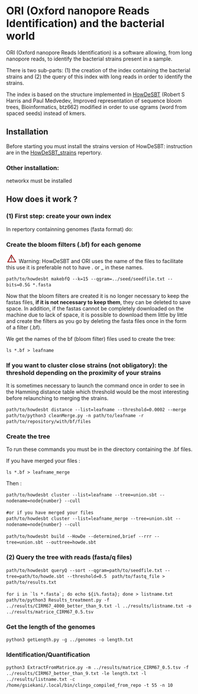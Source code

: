 # ORI (Oxford nanopore Reads Identification) and the bacterial world

ORI (Oxford nanopore Reads Identification) is a software allowing, from long nanopore reads, to identify the bacterial strains present in a sample. 

There is two sub-parts: (1) the creation of the index containing the bacterial strains and (2) the query of this index with long reads in order to identify the strains. 

The index is based on the structure implemented in [HowDeSBT](https://github.com/medvedevgroup/HowDeSBT) (Robert S Harris and Paul Medvedev, Improved representation of sequence bloom trees, Bioinformatics, btz662) modified in order to use qgrams (word from spaced seeds) instead of kmers.

## Installation

Before starting you must install the strains version of HowDeSBT: instruction are in the [HowDeSBT_strains](https://github.com/gsiekaniec/ORI/tree/master/HowDeSBT_strains) repertory.

### Other installation:

networkx must be installed

## How does it work ?

### (1) First step: create your own index

In repertory containning genomes (fasta format) do:

### Create the bloom filters (.bf) for each genome

<img src="attention.png" alt="warning" width="30"/> Warning: HowDeSBT and ORI uses the name of the files to facilitate this use it is preferable not to have . or _ in these names.

	path/to/howdesbt makebfQ --k=15 --qgram=../seed/seedfile.txt --bits=0.5G *.fasta
	
Now that the bloom filters are created it is no longer necessary to keep the fastas files, **if it is not necessary to keep them**, they can be deleted to save space.
In addition, if the fastas cannot be completely downloaded on the machine due to lack of space, it is possible to download them little by little and create the filters as you go by deleting the fasta files once in the form of a filter (.bf).

We get the names of the bf (bloom filter) files used to create the tree:

    ls *.bf > leafname

### If you want to cluster close strains (not obligatory): the threshold depending on the proximity of your strains

It is sometimes necessary to launch the command once in order to see in the Hamming distance table which threshold would be the most interesting before relaunching to merging the strains.
    
    path/to/howdesbt distance --list=leafname --threshold=0.0002 --merge 
    path/to/python3 cleanMerge.py -n path/to/leafname -r path/to/repository/with/bf/files

### Create the tree

To run these commands you must be in the directory containing the .bf files.

If you have merged your files :

    ls *.bf > leafname_merge
    
Then :
    
    path/to/howdesbt cluster --list=leafname --tree=union.sbt --nodename=node{number} --cull
    
    #or if you have merged your files
    path/to/howdesbt cluster --list=leafname_merge --tree=union.sbt --nodename=node{number} --cull
    
    path/to/howdesbt build --HowDe --determined,brief --rrr --tree=union.sbt --outtree=howde.sbt


### (2) Query the tree with reads (fasta/q files)

	path/to/howdesbt queryQ --sort --qgram=path/to/seedfile.txt --tree=path/to/howde.sbt --threshold=0.5  path/to/fastq_file > path/to/results.txt

	for i in `ls *.fasta`; do echo ${i%.fasta}; done > listname.txt
	path/to/python3 Results_treatment.py -f ../results/CIRM67_4000_better_than_9.txt -l ../results/listname.txt -o ../results/matrice_CIRM67_0.5.tsv

### Get the length of the genomes

	python3 getLength.py -g ../genomes -o length.txt

### Identification/Quantification

	python3 ExtractFromMatrice.py -m ../results/matrice_CIRM67_0.5.tsv -f ../results/CIRM67_better_than_9.txt -le length.txt -l ../results/listname.txt -c /home/gsiekani/.local/bin/clingo_compiled_from_repo -t 55 -n 10


